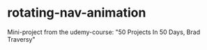 # rotating-nav-animation

Mini-project from the udemy-course: "50 Projects In 50 Days, Brad Traversy"
